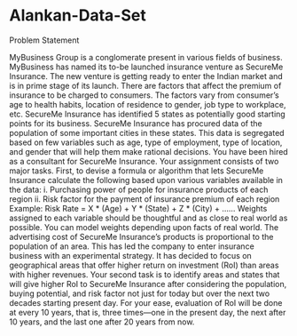# Alankan-Data-Set
Problem Statement

MyBusiness Group is a conglomerate present in various fields of business. MyBusiness has named its
to-be launched insurance venture as SecureMe Insurance. The new venture is getting ready to
enter the Indian market and is in prime stage of its launch.
There are factors that affect the premium of insurance to be charged to consumers. The factors vary
from consumer’s age to health habits, location of residence to gender, job type to workplace, etc.
SecureMe Insurance has identified 5 states as potentially good starting points for its business.
SecureMe Insurance has procured data of the population of some important cities in these states.
This data is segregated based on few variables such as age, type of employment, type of location,
and gender that will help them make rational decisions.
You have been hired as a consultant for SecureMe Insurance. Your assignment consists of two major
tasks. First, to devise a formula or algorithm that lets SecureMe Insurance calculate the following
based upon various variables available in the data:
i. Purchasing power of people for insurance products of each region
ii. Risk factor for the payment of insurance premium of each region
Example: Risk Rate = X * (Age) + Y * (State) + Z * (City) + ……
Weights assigned to each variable should be thoughtful and as close to real world as possible. You
can model weights depending upon facts of real world.
The advertising cost of SecureMe Insurance’s products is proportional to the population of an area.
This has led the company to enter insurance business with an experimental strategy. It has decided
to focus on geographical areas that offer higher return on investment (RoI) than areas with higher
revenues.
Your second task is to identify areas and states that will give higher RoI to SecureMe Insurance after
considering the population, buying potential, and risk factor not just for today but over the next two
decades starting present day. For your ease, evaluation of RoI will be done at every 10 years, that is,
three times—one in the present day, the next after 10 years, and the last one after 20 years from
now.
